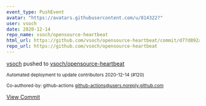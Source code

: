 ```yaml
---
event_type: PushEvent
avatar: "https://avatars.githubusercontent.com/u/814322?"
user: vsoch
date: 2020-12-14
repo_name: vsoch/opensource-heartbeat
html_url: https://github.com/vsoch/opensource-heartbeat/commit/d77d892a068a0c5ccd994ebbb4ae114e876a1d90
repo_url: https://github.com/vsoch/opensource-heartbeat
---
```


<a href='https://github.com/vsoch' target='_blank'>vsoch</a> pushed to <a href='https://github.com/vsoch/opensource-heartbeat' target='_blank'>vsoch/opensource-heartbeat</a>

<small>Automated deployment to update contributors 2020-12-14 (#120)

Co-authored-by: github-actions <github-actions@users.noreply.github.com></small>

<a href='https://github.com/vsoch/opensource-heartbeat/commit/d77d892a068a0c5ccd994ebbb4ae114e876a1d90' target='_blank'>View Commit</a>